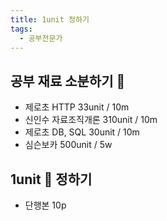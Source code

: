 ```yaml
---
title: 1unit 정하기
tags:
  - 공부전문가
---
```

## 공부 재료 소분하기 🫙

- 제로초 HTTP 33unit / 10m
- 신인수 자료조직개론 310unit / 10m
- 제로초 DB, SQL 30unit / 10m
- 심슨보카 500unit / 5w

## 1unit 🔪 정하기

- 단행본 10p

